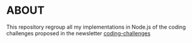 # ABOUT

This repository regroup all my implementations in Node.js of the coding challenges proposed in
the newsletter [coding-challenges](https://codingchallenges.fyi/)

